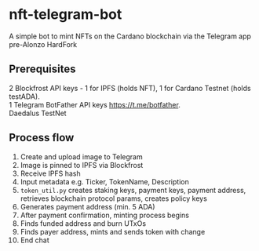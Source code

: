 # nft-telegram-bot

A simple bot to mint NFTs on the Cardano blockchain via the Telegram app pre-Alonzo HardFork

## Prerequisites

2 Blockfrost API keys - 1 for IPFS (holds NFT), 1 for Cardano Testnet (holds testADA).      
1 Telegram BotFather API keys https://t.me/botfather.   
Daedalus TestNet

## Process flow

1. Create and upload image to Telegram
2. Image is pinned to IPFS via Blockfrost
3. Receive IPFS hash
4. Input metadata e.g. Ticker, TokenName, Description
5. `token_util.py` creates staking keys, payment keys, payment address, retrieves blockchain protocol params, creates policy keys
6. Generates payment address (min. 5 ADA)
7. After payment confirmation, minting process begins
8. Finds funded address and burn UTxOs
9. Finds payer address, mints and sends token with change
10. End chat
